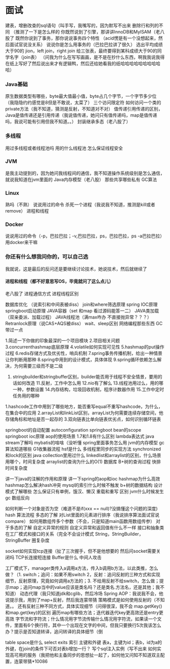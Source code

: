 # 面试

建表，增删改查的sql语句（叫手写，我嘴写的，因为默写不出来
删除行和列的不同 （推测了一下是怎么样的
你既然说到了引擎，那讲讲InnoDB和MylSAM（老八股了
既然你说到了事务，那你说说事务四个特性 （acid愣是有一个没想起来，然后面试官说没关系）
说说你是怎么用事务的（巴拉巴拉讲了很久）
选出平均成绩大于90的
jion，left join，right join
给三张表，最终要得到某科成绩大于90的同学名字（join表）
（问我为什么在写写画画，是不是在抄什么东西，啊我我说我得在纸上写好了然后说出来才有逻辑鸭，然后还给她看我的纸哈哈哈哈哈哈哈哈哈哈）
### Java基础
原生数据类型有哪些，byte最大值最小值，byte占几个字节，一个字节多少位（我隐隐约约感觉是8但是不敢说，太菜了）
三个访问限定符
如何访问一个类的private方法（我不知道，猜测是反射，不知道对不对）
值传递引用传递的区别，Java是值传递还是引用传递（我说值传递，她问只有值传递吗，map是值传递吗，我说可能有引用但我不知道。。）
封装继承多态（老八股了）
### 多线程
用过多线程或者线程池吗
用的什么线程池
怎么保证线程安全
### JVM
是我主动提到的，因为她问我线程间的通信，我不知道操作系统级别是怎么通信，就说我知道在jvm里面的
Java内存模型（老八股）
那些共享哪些私有
GC算法
### Linux
熟吗（不熟）
说说用过的命令
杀死一个进程（我说我不知道，推测是kill或者remove）
进程和线程
### Docker
说说用过的命令（-p，巴拉巴拉；-v,巴拉巴拉，ps，巴拉巴拉，ps -a巴拉巴拉）
用docker来干嘛
### 你还有什么想我问你的，可以自己选
我就说，这是最后的反问还是要继续讨论技术，她说技术，然后就继续了
#### 进程和线程（都不好意思写OS，毕竟就问了这么点儿）
老八股了
进程通信方式
进程线程区别


数据库优化 （说索引和中间表被diss）
join和where筛选原理
spring IOC原理
springboot启动原理
JAVA容器（set 和map 看过源码能答一二）
JAVA类加载（双亲委派、加载过程）
JAVA线程池（满max咋办 不直接抛异常？？？）
Retranlock原理（说CAS+AQS被diss）
wait、sleep区别
网络编程那些东西
GC带过一点


1.简述一下你做的印象最深的一个项目模块
2.项目相关问题
3.concurrenthashmap底层原理
4.volatile如何实现可见性
5.hashmap的put操作过程
6.redis存储方式及优劣性，哨兵机制
7.spring事务传播机制，给出一种情景让你判断用那种
8.spring中用到的设计模式，具体体现
9.spring循环依赖怎么解决，为何需要三级而不是二级
1.  stringbuilder和stringbuffer区别，builder能否用于线程不安全情景，要用的话如何改造
11.反射，工作中怎么用
12.nio有了解么
13.线程池用过么，用的哪一种，参数设置
14.内存结构，垃圾回收机制，程序计数器作用
15.工作中定时任务用的哪种


1.hashcode工作中用到了哪些地方，能否重写equal不重写hashcode，为什么，在集合中的应用
2.arrayList和linkList区别，arrayList为何需要连续存储空间，他存储角标和地址是否一起存的
3.双向链表比单向链表优劣点，如何识别循环链表


springboot的自动配置 autoconfiguration
springboot bean的scope
springboot ioc原理
aop的使用场景
1.7和1.8有什么区别
lambda表达式
java stream了解吗
mybatis的啥啥（没听懂
spring里面事务怎么用
jvm的内存模型
gc算法知道哪些
G1收集器流程
hsf是什么
多线程里同步的实现方法
synchronized和lock的区别
java collection里用过什么
linkedlist和arraylist的区别，什么场景用哪个，时间复杂度
arraylist的查询为什么的O(1)
数据库 B+树的查询过程
快排时间复杂度


讲一下java的注解的作用和原理
讲一下spring的aop和ioc
hashmap为什么高效
hashmap怎么解决hash冲突
mysql的索引什么时候不触发
b+树的数据结构
设计模式了解哪些
怎么保证只有单例，饿汉、懒汉
重载和重写 区别
jvm什么时候发生gc
数组反向


如何判断一个对象是否为空（难道不是if(xxx == null)?没搞懂这个问题的深度)
hash 算法流程
多态的了解
对List里面的元素进行排序（我说排序算法面试官说compare）
如何用数组传多个参数（不会，只是知道main函数用数组传参）
对于多态的了解
自定义异常的规则
自定义异常和返回值有什么不一样
接口和抽象类
在工厂模式和接口的关系（完全不会设计模式
String，StringBuilder，StringBuffer
圈复杂度

socket如何实现tcp连接（扯了三次握手，但不是他想要的
然后问socket需要关闭吗
TCP长连接短连接
Buffer是什么
中间人攻击


工厂模式下，manager类传入a调用a方法，传入b调用b方法，以此类推，怎么做？（1. switch；追问：如果不用switch 2，反射：追问反射的三种方式和实现细节，反射原理，究竟如何调用a方法的；3. 不给用反射不给switch，怎么做；提示map；追问map当中的value应该是类名吗？还是类名.方法名，还是其他；我不知道）
动态代理（我只知道jdk和cglib，然后冷场
Spring AOP：我说我不会，他说提示我，用到了map+反射，然后我连蒙带猜
策略模式是如何使用反射的（不知道。。
还有反射三种不同方式，具体实现细节（问得很深，我不会
map.getKey()和map.get(key)的区别
遍历map有哪些方法；迭代器迭代key更高效还是entry更高效
字节流和字符流；什么情况用字节流传输什么情况用字符流，如果读一个文件，里面有6个换行符，其中一个出现在文字的中间，但我只要换行5次我该怎么办？提示是否知道转译，追问转译的具体细节（倒


table space是什么
select exits
索引
主键和外键
表a，主键为id；表b，id为a的外键，在join的条件下可否对表b增加一行？
写个sql注入实例（写不出来
如何实现高可用的服务（我把他和主备同步的思想扯一起了，如何他又问知不知道双主配置，连蒙带猜*10086